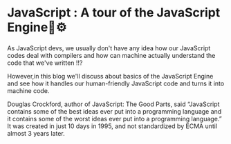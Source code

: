 # JavaScript : A tour of the JavaScript Engine🚀⚙️

###
As JavaScript devs, we usually don't have any idea how our JavaScript codes deal with compilers and how can machine actually understand the code that we've written !!?

However,in this blog we'll discuss about basics of the JavaScript Engine and see how it handles our human-friendly JavaScript code and turns it into machine code.

Douglas Crockford, author of JavaScript: The Good Parts, said “JavaScript contains some of the best ideas ever put into a programming language and it contains some of the worst ideas ever put into a programming language.” It was created in just 10 days in 1995, and not standardized by ECMA until almost 3 years later.